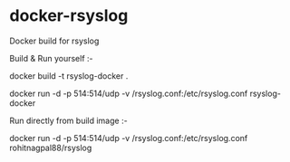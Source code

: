 # docker-rsyslog
Docker build for rsyslog 

Build & Run yourself :- 

docker build -t rsyslog-docker .

docker run -d -p 514:514/udp -v <path-to-conf>/rsyslog.conf:/etc/rsyslog.conf rsyslog-docker

Run directly from build image :-

docker run -d -p 514:514/udp -v <path-to-conf>/rsyslog.conf:/etc/rsyslog.conf rohitnagpal88/rsyslog
